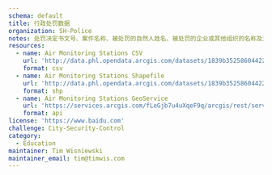 ```yaml
---
schema: default
title: 行政处罚数据
organization: SH-Police
notes: 处罚决定书文号、案件名称、被处罚的自然人姓名、被处罚的企业或其他组织的名称及法定代表人姓名、处罚事由、处罚依据、处罚结果、做出处罚决定的行政执法单位名称和日期
resources:
  - name: Air Monitoring Stations CSV
    url: 'http://data.phl.opendata.arcgis.com/datasets/1839b35258604422b0b520cbb668df0d_0.csv'
    format: csv
  - name: Air Monitoring Stations Shapefile
    url: 'http://data.phl.opendata.arcgis.com/datasets/1839b35258604422b0b520cbb668df0d_0.zip'
    format: shp
  - name: Air Monitoring Stations GeoService
    url: 'https://services.arcgis.com/fLeGjb7u4uXqeF9q/arcgis/rest/services/Air_Monitoring_Stations/FeatureServer/0/query'
    format: api
license: 'https://www.baidu.com'
challenge: City-Security-Control
category:
  - Education
maintainer: Tim Wisniewski
maintainer_email: tim@timwis.com
---
```

